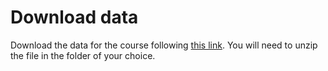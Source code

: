 # Download data

Download the data for the course following [this link](https://download.fht.org/jug).
You will need to unzip the file in the folder of your choice.
